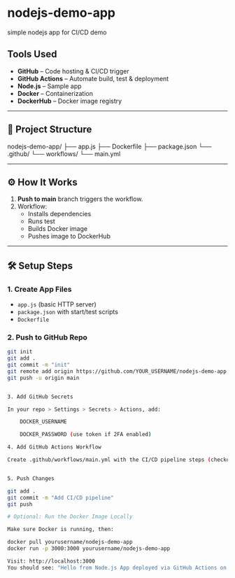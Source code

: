 # nodejs-demo-app
simple nodejs app for CI/CD demo
## Tools Used

- **GitHub** – Code hosting & CI/CD trigger
- **GitHub Actions** – Automate build, test & deployment
- **Node.js** – Sample app
- **Docker** – Containerization
- **DockerHub** – Docker image registry

---

## 📂 Project Structure

nodejs-demo-app/
├── app.js
├── Dockerfile
├── package.json
└── .github/
└── workflows/
└── main.yml


---

## ⚙️ How It Works

1. **Push to main** branch triggers the workflow.
2. Workflow:
   - Installs dependencies
   - Runs test
   - Builds Docker image
   - Pushes image to DockerHub

---

## 🛠️ Setup Steps

### 1. Create App Files

- `app.js` (basic HTTP server)
- `package.json` with start/test scripts
- `Dockerfile`

### 2. Push to GitHub Repo

```bash
git init
git add .
git commit -m "init"
git remote add origin https://github.com/YOUR_USERNAME/nodejs-demo-app.git
git push -u origin main


3. Add GitHub Secrets

In your repo > Settings > Secrets > Actions, add:

    DOCKER_USERNAME

    DOCKER_PASSWORD (use token if 2FA enabled)

4. Add GitHub Actions Workflow

Create .github/workflows/main.yml with the CI/CD pipeline steps (checkout, test, build, push to DockerHub).


5. Push Changes

git add .
git commit -m "Add CI/CD pipeline"
git push

# Optional: Run the Docker Image Locally

Make sure Docker is running, then:

docker pull yourusername/nodejs-demo-app
docker run -p 3000:3000 yourusername/nodejs-demo-app

Visit: http://localhost:3000
You should see: "Hello from Node.js App deployed via GitHub Actions on AWS EC2!"

